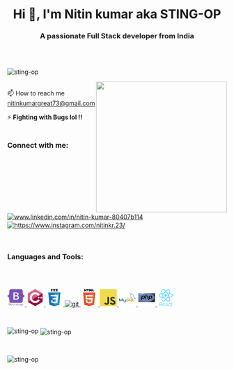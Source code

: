 <h1 align="center">Hi 👋, I'm Nitin kumar aka STING-OP</h1>
<h3 align="center">A passionate Full Stack developer from India</h3>
<br><br>
<p align="left"> <img src="https://komarev.com/ghpvc/?username=sting-op&label=Profile%20views&color=00e6fe&style=flat" alt="sting-op" /> </p>
<img src="https://media3.giphy.com/media/Vf3ZKdillTMOOaOho0/giphy.gif?cid=ecf05e47f9oxlt6bh8xm4wk92vt4jy851769d8c0fwhui1f0&rid=giphy.gif&ct=s" height="300px" width="300px"align="right">
<br>
 📫 How to reach me <a href="mailto:nitinkumargreat73@gmail.com">nitinkumargreat73@gmail.com</a>

 ⚡ **Fighting with Bugs lol !!**
<br><br>
<h3 align="left">Connect with me:</h3>
<p align="left">
<a href="https://linkedin.com/in/www.linkedin.com/in/nitin-kumar-80407b114" target="blank"><img align="center" src="https://raw.githubusercontent.com/rahuldkjain/github-profile-readme-generator/master/src/images/icons/Social/linked-in-alt.svg" alt="www.linkedin.com/in/nitin-kumar-80407b114" height="30" width="40" /></a>
<a href="https://instagram.com/https://www.instagram.com/nitinkr.23/" target="blank"><img align="center" src="https://raw.githubusercontent.com/rahuldkjain/github-profile-readme-generator/master/src/images/icons/Social/instagram.svg" alt="https://www.instagram.com/nitinkr.23/" height="30" width="40" /></a>
</p>
<br>
<h3 align="left">Languages and Tools:</h3>
<br><br>
<p align="left"> <a href="https://getbootstrap.com" target="_blank" rel="noreferrer"> <img src="https://raw.githubusercontent.com/devicons/devicon/master/icons/bootstrap/bootstrap-plain-wordmark.svg" alt="bootstrap" width="40" height="40"/> </a> <a href="https://www.w3schools.com/cpp/" target="_blank" rel="noreferrer"> <img src="https://raw.githubusercontent.com/devicons/devicon/master/icons/cplusplus/cplusplus-original.svg" alt="cplusplus" width="40" height="40"/> </a> <a href="https://www.w3schools.com/css/" target="_blank" rel="noreferrer"> <img src="https://raw.githubusercontent.com/devicons/devicon/master/icons/css3/css3-original-wordmark.svg" alt="css3" width="40" height="40"/> </a> <a href="https://git-scm.com/" target="_blank" rel="noreferrer"> <img src="https://www.vectorlogo.zone/logos/git-scm/git-scm-icon.svg" alt="git" width="40" height="40"/> </a> <a href="https://www.w3.org/html/" target="_blank" rel="noreferrer"> <img src="https://raw.githubusercontent.com/devicons/devicon/master/icons/html5/html5-original-wordmark.svg" alt="html5" width="40" height="40"/> </a> <a href="https://developer.mozilla.org/en-US/docs/Web/JavaScript" target="_blank" rel="noreferrer"> <img src="https://raw.githubusercontent.com/devicons/devicon/master/icons/javascript/javascript-original.svg" alt="javascript" width="40" height="40"/> </a> <a href="https://www.mysql.com/" target="_blank" rel="noreferrer"> <img src="https://raw.githubusercontent.com/devicons/devicon/master/icons/mysql/mysql-original-wordmark.svg" alt="mysql" width="40" height="40"/> </a> <a href="https://www.php.net" target="_blank" rel="noreferrer"> <img src="https://raw.githubusercontent.com/devicons/devicon/master/icons/php/php-original.svg" alt="php" width="40" height="40"/> </a> <a href="https://reactjs.org/" target="_blank" rel="noreferrer"> <img src="https://raw.githubusercontent.com/devicons/devicon/master/icons/react/react-original-wordmark.svg" alt="react" width="40" height="40"/> </a> </p>

<br><p><img align="left" src="https://github-readme-stats.vercel.app/api/top-langs?username=sting-op&show_icons=true&title_color=e33bc4&text_color=00e6fe&bg_color=070b0e&locale=en&layout=compact" alt="sting-op" /></p>

<p>&nbsp;<img align="center" src="https://github-readme-stats.vercel.app/api?username=sting-op&show_icons=true&title_color=e33bc4&text_color=00e6fe&bg_color=070b0e&locale=en" alt="sting-op" /></p>
<br>
<p><img align="center" src="https://github-readme-streak-stats.herokuapp.com/?user=sting-op&theme=highcontrast" alt="sting-op" /></p>
